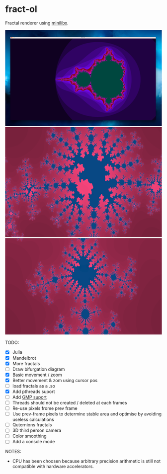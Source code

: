 # fract-ol

Fractal renderer using [minilibx](https://harm-smits.github.io/42docs/libs/minilibx).

![demo picture](/mandelbrot_set.png)
![demo picture](/A.png)
![demo picture](/B.png)

TODO:
- [X] Julia
- [X] Mandelbrot
- [X] More fractals
- [ ] Draw bifurgation diagram 
- [X] Basic movement / zoom
- [X] Better movement & zom using cursor pos
- [ ] load fractals as a .so
- [X] Add pthreads suport
- [ ] Add [GMP suport](https://gmplib.org) 
- [ ] Threads should not be created / deleted at each frames
- [ ] Re-use pixels frome prev frame
- [ ] Use prev-frame pixels to determine stable area and optimise by avoiding useless calculations
- [ ] Quternions fractals
- [ ] 3D third person camera
- [ ] Color smoothing 
- [ ] Add a console mode

NOTES:
- CPU has been choosen because arbitrary precision arithmetic is still not compatible with hardware accelerators.
